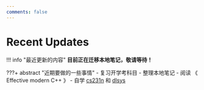 ```yaml
---
comments: false
---
```


# Recent Updates

!!! info "最近更新的内容"
    **目前正在迁移本地笔记，敬请等待！**

???+ abstract "近期要做的一些事情"
    - 复习开学考科目
    - 整理本地笔记
    - 阅读 《 Effective modern C++ 》
    - 自学 [cs231n](http://cs231n.stanford.edu/index.html) 和 [dlsys](https://dlsyscourse.org/)
